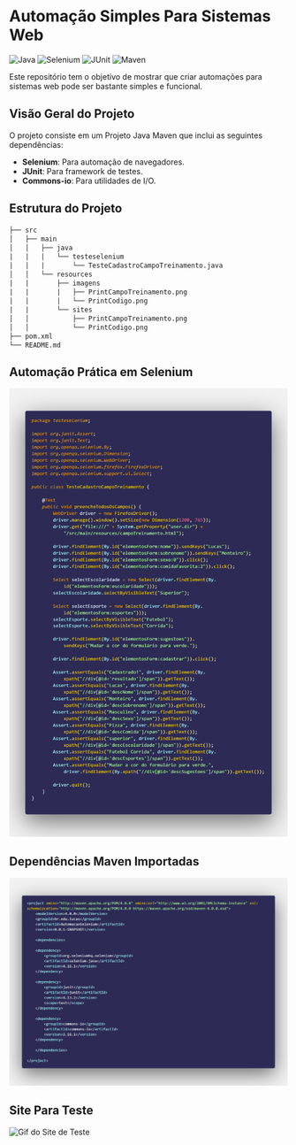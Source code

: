 # Automação Simples Para Sistemas Web

![Java](https://img.shields.io/badge/Java-ED8B00?style=for-the-badge&logo=java&logoColor=white)
![Selenium](https://img.shields.io/badge/Selenium-43B02A?style=for-the-badge&logo=selenium&logoColor=white)
![JUnit](https://img.shields.io/badge/JUnit-25A162?style=for-the-badge&logo=junit5&logoColor=white)
![Maven](https://img.shields.io/badge/Maven-C71A36?style=for-the-badge&logo=apache-maven&logoColor=white)

Este repositório tem o objetivo de mostrar que criar automações para sistemas web pode ser bastante simples e funcional.

## Visão Geral do Projeto

O projeto consiste em um Projeto Java Maven que inclui as seguintes dependências:

- **Selenium**: Para automação de navegadores.
- **JUnit**: Para framework de testes.
- **Commons-io**: Para utilidades de I/O.

## Estrutura do Projeto

```plaintext
├── src
│   ├── main
│   │   ├── java
|   |   |   └── testeselenium
|   |   |       └── TesteCadastroCampoTreinamento.java
│   │   └── resources
|   |       ├── imagens
|   |       |   ├── PrintCampoTreinamento.png
|   |       |   └── PrintCodigo.png
|   |       └── sites
│   │           ├── PrintCampoTreinamento.png
│   │           └── PrintCodigo.png
├── pom.xml
└── README.md
```

## Automação Prática em Selenium

![Imagem da Automação em Selenium](src/main/resources/midia/PrintCodigoSelenium.png)

## Dependências Maven Importadas

![Imagem das Dependências Importadas](src/main/resources/midia/PrintArquivoPom.png)

## Site Para Teste

![Gif do Site de Teste](src/main/resources/midia/VideoTesteSeleniumGif.gif)